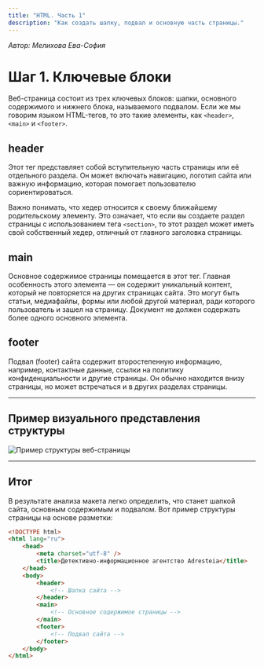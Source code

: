 ```yaml
---
title: "HTML. Часть 1"
description: "Как создать шапку, подвал и основную часть страницы."
---
```


_Автор: Мелихова Ева-София_

# Шаг 1. Ключевые блоки

Веб-страница состоит из трех ключевых блоков: шапки, основного содержимого и нижнего блока, называемого подвалом. Если же мы говорим языком HTML-тегов, то это такие элементы, как `<header>`, `<main>` и `<footer>`.

## header

Этот тег представляет собой вступительную часть страницы или её отдельного раздела. Он может включать навигацию, логотип сайта или важную информацию, которая помогает пользователю сориентироваться.

Важно понимать, что хедер относится к своему ближайшему родительскому элементу. Это означает, что если вы создаете раздел страницы с использованием тега `<section>`, то этот раздел может иметь свой собственный хедер, отличный от главного заголовка страницы.

## main

Основное содержимое страницы помещается в этот тег. Главная особенность этого элемента — он содержит уникальный контент, который не повторяется на других страницах сайта. Это могут быть статьи, медиафайлы, формы или любой другой материал, ради которого пользователь и зашел на страницу. Документ не должен содержать более одного основного элемента.

## footer

Подвал (footer) сайта содержит второстепенную информацию, например, контактные данные, ссылки на политику конфиденциальности и другие страницы. Он обычно находится внизу страницы, но может встречаться и в других разделах страницы.

---

## Пример визуального представления структуры

![Пример структуры веб-страницы](/web-course-site/html/example1.png)

---

## Итог

В результате анализа макета легко определить, что станет шапкой сайта, основным содержимым и подвалом. Вот пример структуры страницы на основе разметки:

```html
<!DOCTYPE html>
<html lang="ru">
    <head>
        <meta charset="utf-8" />
        <title>Детективно-информационное агентство Adresteia</title>
    </head>
    <body>
        <header>
            <!-- Шапка сайта -->
        </header>
        <main>
            <!-- Основное содержимое страницы -->
        </main>
        <footer>
            <!-- Подвал сайта -->
        </footer>
    </body>
</html>
```
